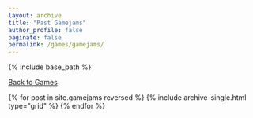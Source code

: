 ```yaml
---
layout: archive
title: "Past Gamejams"
author_profile: false
paginate: false
permalink: /games/gamejams/
---
```


{% include base_path %}

<p><a href="{{ base_path }}/games/" class="meta">Back to Games</a></p>

<div class="grid__wrapper">
  {% for post in site.gamejams reversed %}
    {% include archive-single.html type="grid" %}
  {% endfor %}
</div>